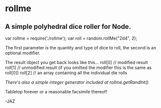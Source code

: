 rollme
======

A simple polyhedral dice roller for Node.
-----------------------------------------

var rollme = require('./rollme');
var roll = random.rollMe("2d4", 2);

The first parameter is the quantity and type of dice to roll, the second is an optional modifier.

The result object you get back looks like this...
  roll[0] // modified result
  roll[1] // unmodified result (if you omitted the modifier this is the same as roll[0])
  roll[2] // an array containing all the individual die rolls

_There's also a simple integer generator included at rollme.getRandInt()._

Tabletop forever or a reasonable facsimile thereof!

-JAZ